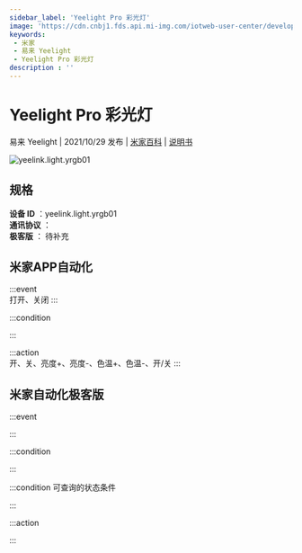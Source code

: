```yaml
---
sidebar_label: 'Yeelight Pro 彩光灯'
image: 'https://cdn.cnbj1.fds.api.mi-img.com/iotweb-user-center/developer_16790479580027KsD7nw8.png?GalaxyAccessKeyId=AKVGLQWBOVIRQ3XLEW&Expires=9223372036854775807&Signature=3SOvu4BgKlIvppNpgI3EfYAToQY='
keywords: 
 - 米家
 - 易来 Yeelight
 - Yeelight Pro 彩光灯
description : ''
---
```

# Yeelight Pro 彩光灯

易来 Yeelight | 2021/10/29 发布 | [米家百科](https://home.mi.com/webapp/content/baike/product/index.html?model=yeelink.light.yrgb01) | [说明书](https://home.mi.com/views/introduction.html?model=yeelink.light.yrgb01&region=cn)

![yeelink.light.yrgb01](https://cdn.cnbj1.fds.api.mi-img.com/iotweb-user-center/developer_16790479580027KsD7nw8.png?GalaxyAccessKeyId=AKVGLQWBOVIRQ3XLEW&Expires=9223372036854775807&Signature=3SOvu4BgKlIvppNpgI3EfYAToQY=)

## 规格  
> 
**设备 ID** ：yeelink.light.yrgb01  
**通讯协议** ：  
**极客版**  ： 待补充 


## 米家APP自动化  

:::event  
打开、关闭
:::

:::condition  

:::

:::action   
开、关、亮度+、亮度-、色温+、色温-、开/关
:::

## 米家自动化极客版  

:::event  

:::

:::condition  

:::

:::condition 可查询的状态条件  

:::

:::action  

:::

        
